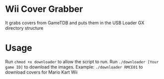 # Wii Cover Grabber
It grabs covers from GameTDB and puts them in the USB Loader GX directory structure

# Usage
Run `chmod +x downloader` to allow the script to run.
Run `./downloader [Your game ID]` to download the images.
Example:
`./downloader RMCE01` to download covers for Mario Kart Wii 
